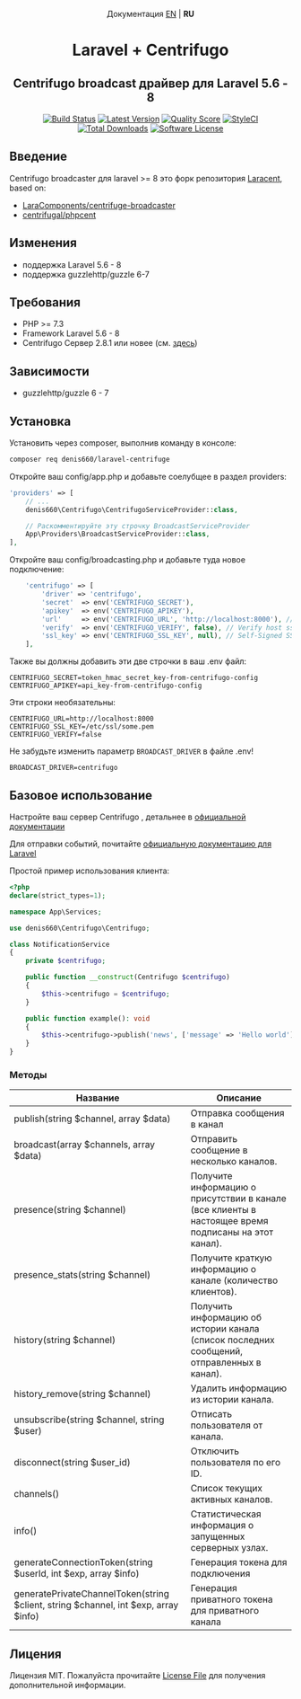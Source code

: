 <p align="center">Документация <a href="https://github.com/denis660/laravel-centrifuge/blob/master/README.md">EN</a> | <b>RU</b></p>

<h1 align="center">Laravel + Centrifugo</h1>
<h2 align="center">Centrifugo broadcast драйвер для Laravel 5.6 - 8 </h2>

<p align="center">
<a href="https://scrutinizer-ci.com/g/denis660/laravel-centrifuge/build-status/main"><img src="https://scrutinizer-ci.com/g/denis660/laravel-centrifuge/badges/build.png?b=master" alt="Build Status"></a>
<a href="https://github.com/denis660/laravel-centrifuge/releases"><img src="https://img.shields.io/github/release/denis660/laravel-centrifuge.svg?style=flat-square" alt="Latest Version"></a>
<a href="https://scrutinizer-ci.com/g/denis660/laravel-centrifuge"><img src="https://img.shields.io/scrutinizer/g/denis660/laravel-centrifuge.svg?style=flat-square" alt="Quality Score"></a>
<a href="https://github.styleci.io/repos/324202212"><img src="https://github.styleci.io/repos/324202212/shield?branch=master" alt="StyleCI"></a>
<a href="https://packagist.org/packages/denis660/laravel-centrifuge"><img src="https://img.shields.io/packagist/dt/denis660/laravel-centrifuge.svg?style=flat-square" alt="Total Downloads"></a>
<a href="https://github.com/denis660/Centrifuge/blob/master/LICENSE"><img src="https://img.shields.io/badge/license-MIT-blue.svg" alt="Software License"></a>
</p>

## Введение
Centrifugo broadcaster для laravel >= 8 это форк репозитория [Laracent](https://github.com/AlexHnydiuk/Laracent), based on:
- [LaraComponents/centrifuge-broadcaster](https://github.com/LaraComponents/centrifuge-broadcaster)
- [centrifugal/phpcent](https://github.com/centrifugal/phpcent)

## Изменения
- поддержка Laravel 5.6 - 8
- поддержка guzzlehttp/guzzle 6-7

## Требования

- PHP >= 7.3
- Framework Laravel 5.6 - 8
- Centrifugo Сервер 2.8.1 или новее (см. [здесь](https://github.com/centrifugal/centrifugo))

## Зависимости

- guzzlehttp/guzzle 6 - 7

## Установка

Установить через composer, выполнив команду в консоле:

```bash
composer req denis660/laravel-centrifuge
```

Откройте ваш config/app.php и добавьте соелубщее в раздел providers:

```php
'providers' => [
    // ...
    denis660\Centrifugo\CentrifugoServiceProvider::class,

    // Раскомментируйте эту строчку BroadcastServiceProvider
    App\Providers\BroadcastServiceProvider::class,
],
```

Откройте ваш config/broadcasting.php и добавьте туда новое подключение:

```php
    'centrifugo' => [
        'driver' => 'centrifugo',
        'secret'  => env('CENTRIFUGO_SECRET'),
        'apikey'  => env('CENTRIFUGO_APIKEY'),
        'url'     => env('CENTRIFUGO_URL', 'http://localhost:8000'), // centrifugo api url
        'verify'  => env('CENTRIFUGO_VERIFY', false), // Verify host ssl if centrifugo uses this
        'ssl_key' => env('CENTRIFUGO_SSL_KEY', null), // Self-Signed SSl Key for Host (require verify=true)
    ],
```

Также вы должны добавить эти две строчки в ваш .env файл:
```
CENTRIFUGO_SECRET=token_hmac_secret_key-from-centrifugo-config
CENTRIFUGO_APIKEY=api_key-from-centrifugo-config
```

Эти строки необязательны:
```
CENTRIFUGO_URL=http://localhost:8000
CENTRIFUGO_SSL_KEY=/etc/ssl/some.pem
CENTRIFUGO_VERIFY=false
```

Не забудьте изменить параметр `BROADCAST_DRIVER` в файле .env!

```
BROADCAST_DRIVER=centrifugo
```

## Базовое использование

Настройте ваш сервер Centrifugo , детальнее в [официальной документации](https://centrifugal.github.io/centrifugo/)

Для отправки событий, почитайте [официальную документацию для Laravel](https://laravel.com/docs/8.x/broadcasting)

Простой пример использования клиента:

```php
<?php
declare(strict_types=1);

namespace App\Services;

use denis660\Centrifugo\Centrifugo;

class NotificationService
{
    private $centrifugo;

    public function __construct(Centrifugo $centrifugo)
    {
        $this->centrifugo = $centrifugo;
    }

    public function example(): void
    {
        $this->centrifugo->publish('news', ['message' => 'Hello world']);
    }
}
```

### Методы

| Название | Описание |
|------|-------------|
| publish(string $channel, array $data) | Отправка сообщения в канал |
| broadcast(array $channels, array $data) | Отправить сообщение в несколько каналов. |
| presence(string $channel) | Получите информацию о присутствии в канале (все клиенты в настоящее время подписаны на этот канал). |
| presence_stats(string $channel) | Получите краткую информацию о канале (количество клиентов).|
| history(string $channel) | Получить информацию об истории канала (список последних сообщений, отправленных в канал). |
| history_remove(string $channel) | Удалить информацию из истории канала. |
| unsubscribe(string $channel,  string $user) | Отписать пользователя от канала. |
| disconnect(string $user_id) | Отключить пользователя по его ID. |
| channels() | Cписок текущих активных каналов. |
| info() | Статистическая информация о запущенных серверных узлах. |
| generateConnectionToken(string $userId, int $exp, array $info)  | Генерация токена для подключения |
| generatePrivateChannelToken(string $client, string $channel, int $exp, array $info) | Генерация приватного токена для приватного канала |

## Лицения

Лицензия MIT. Пожалуйста прочитайте [License File](https://github.com/LaraComponents/centrifuge-broadcaster/blob/master/LICENSE) для получения дополнительной информации.
